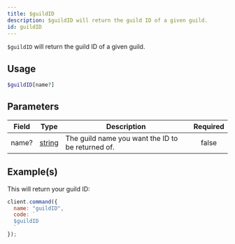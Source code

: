 ```yaml
---
title: $guildID
description: $guildID will return the guild ID of a given guild.
id: guildID
---
```


`$guildID` will return the guild ID of a given guild.

## Usage

```php
$guildID[name?]
```

## Parameters

| Field | Type                                                                                              | Description                                       | Required |
| ----- | ------------------------------------------------------------------------------------------------- | ------------------------------------------------- | :------: |
| name? | [string](https://developer.mozilla.org/en-US/docs/Web/JavaScript/Reference/Global_Objects/String) | The guild name you want the ID to be returned of. |  false   |

## Example(s)

This will return your guild ID:

```javascript
client.command({
  name: "guildID",
  code: `
  $guildID
  `
});
```
